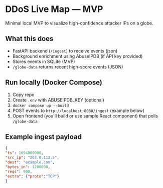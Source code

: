 # DDoS Live Map — MVP


Minimal local MVP to visualize high-confidence attacker IPs on a globe.


## What this does
- FastAPI backend (`/ingest`) to receive events (json)
- Background enrichment using AbuseIPDB (if API key provided)
- Stores events in SQLite (MVP)
- `/globe-data` returns recent high-score events (JSON)


## Run locally (Docker Compose)
1. Copy repo
2. Create `.env` with ABUSEIPDB_KEY (optional)
3. `docker compose up --build`
4. POST events to `http://localhost:8080/ingest` (example below)
5. Open frontend (you'll build or use sample React component) that polls `/globe-data`


## Example ingest payload
```json
{
"ts": 1694000000,
"src_ip": "203.0.113.5",
"dest": "example.com",
"bytes_in": 1200000,
"reqs": 900,
"extra": {"proto":"TCP"}
}
